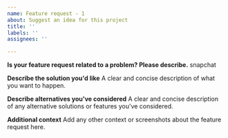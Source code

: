 ```yaml
---
name: Feature request - 1
about: Suggest an idea for this project
title: ''
labels: ''
assignees: ''

---
```


**Is your feature request related to a problem? Please describe.**
snapchat

**Describe the solution you'd like**
A clear and concise description of what you want to happen.

**Describe alternatives you've considered**
A clear and concise description of any alternative solutions or features you've considered.

**Additional context**
Add any other context or screenshots about the feature request here.
